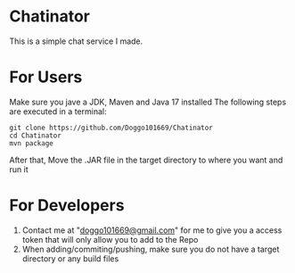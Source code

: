 # Chatinator
This is a simple chat service I made.

# For Users
Make sure you jave a JDK, Maven and Java 17 installed
The following steps are executed in a terminal:
```
git clone https://github.com/Doggo101669/Chatinator
cd Chatinator
mvn package
```
After that, Move the .JAR file in the target directory to where you want and run it

# For Developers
1. Contact me at "doggo101669@gmail.com" for me to give you a access token that will only allow you to add to the Repo
2. When adding/commiting/pushing, make sure you do not have a target directory or any build files
